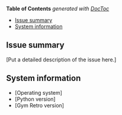 <!-- START doctoc generated TOC please keep comment here to allow auto update -->
<!-- DON'T EDIT THIS SECTION, INSTEAD RE-RUN doctoc TO UPDATE -->
**Table of Contents**  *generated with [DocToc](https://github.com/thlorenz/doctoc)*

- [Issue summary](#issue-summary)
- [System information](#system-information)

<!-- END doctoc generated TOC please keep comment here to allow auto update -->

## Issue summary

[Put a detailed description of the issue here.]

## System information

- [Operating system]
- [Python version]
- [Gym Retro version]
